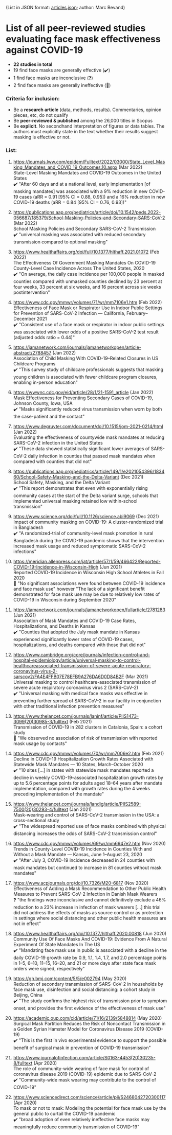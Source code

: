 (List in JSON format: [articles.json](articles.json); author: Marc Bevand)

# List of all peer-reviewed studies evaluating face mask effectiveness against COVID-19

* **22 studies in total**
* 19 find face masks are generally effective (:heavy_check_mark:)
* 1 find face masks are inconclusive (:question:)
* 2 find face masks are generally ineffective (:no_entry_sign:)

### Criteria for inclusion:

* Be a **research article** (data, methods, results). Commentaries, opinion pieces, etc, do not qualify
* Be **peer-reviewed & published** among the 26,000 titles in Scopus
* Be **explicit**. No secondhand interpretation of figures or data tables. The
  authors must explicitly state in the text whether their results suggest masking
  is effective or not.

### List:

1. https://journals.lww.com/epidem/Fulltext/2022/03000/State_Level_Masking_Mandates_and_COVID_19_Outcomes.10.aspx (Mar 2022)  
  State-Level Masking Mandates and COVID-19 Outcomes in the United States  
  :heavy_check_mark: "After 60 days and at a national level, early implementation [of masking mandates] was associated with a 9% reduction in new COVID-19 cases (aRR = 0.91 [95% CI = 0.88, 0.95]) and a 16% reduction in new COVID-19 deaths (aRR = 0.84 [95% CI = 0.76, 0.93])"

2. https://publications.aap.org/pediatrics/article/doi/10.1542/peds.2022-056687/185379/School-Masking-Policies-and-Secondary-SARS-CoV-2 (Mar 2022)  
  School Masking Policies and Secondary SARS-CoV-2 Transmission  
  :heavy_check_mark: "universal masking was associated with reduced secondary transmission compared to optional masking"

3. https://www.healthaffairs.org/doi/full/10.1377/hlthaff.2021.01072 (Feb 2022)  
  The Effectiveness Of Government Masking Mandates On COVID-19 County-Level Case Incidence Across The United States, 2020  
  :heavy_check_mark: "On average, the daily case incidence per 100,000 people in masked counties compared with unmasked counties declined by 23 percent at four weeks, 33 percent at six weeks, and 16 percent across six weeks postintervention"

4. https://www.cdc.gov/mmwr/volumes/71/wr/mm7106e1.htm (Feb 2022)  
  Effectiveness of Face Mask or Respirator Use in Indoor Public Settings for Prevention of SARS-CoV-2 Infection — California, February–December 2021  
  :heavy_check_mark: "Consistent use of a face mask or respirator in indoor public settings was associated with lower odds of a positive SARS-CoV-2 test result (adjusted odds ratio = 0.44)"

5. https://jamanetwork.com/journals/jamanetworkopen/article-abstract/2788457 (Jan 2022)  
  Association of Child Masking With COVID-19–Related Closures in US Childcare Programs  
  :heavy_check_mark: "This survey study of childcare professionals suggests that masking young children is associated with fewer childcare program closures, enabling in-person education"

6. https://wwwnc.cdc.gov/eid/article/28/1/21-1591_article (Jan 2022)  
  Mask Effectiveness for Preventing Secondary Cases of COVID-19, Johnson County, Iowa, USA  
  :heavy_check_mark: "Masks significantly reduced virus transmission when worn by both the case-patient and the contact"

7. https://www.degruyter.com/document/doi/10.1515/jom-2021-0214/html (Jan 2022)  
  Evaluating the effectiveness of countywide mask mandates at reducing SARS-CoV-2 infection in the United States  
  :heavy_check_mark: "These data showed statistically significant lower averages of SARS-CoV-2 daily infection in counties that passed mask mandates when compared with counties that did not"

8. https://publications.aap.org/pediatrics/article/149/1/e2021054396/183460/School-Safety-Masking-and-the-Delta-Variant (Dec 2021)  
  School Safety, Masking, and the Delta Variant  
  :heavy_check_mark: "This report demonstrates that even with exponentially rising community cases at the start of the Delta variant surge, schools that implemented universal masking retained low within-school transmission"

9. https://www.science.org/doi/full/10.1126/science.abi9069 (Dec 2021)  
  Impact of community masking on COVID-19: A cluster-randomized trial in Bangladesh  
  :heavy_check_mark: "A randomized-trial of community-level mask promotion in rural Bangladesh during the COVID-19 pandemic shows that the intervention increased mask usage and reduced symptomatic SARS-CoV-2 infections"

10. https://meridian.allenpress.com/jat/article/57/1/59/466422/Reported-COVID-19-Incidence-in-Wisconsin-High (Jun 2021)  
  Reported COVID-19 Incidence in Wisconsin High School Athletes in Fall 2020  
  :no_entry_sign: "No significant associations were found between COVID-19 incidence and face mask use" however "The lack of a significant benefit demonstrated for face mask use may be due to relatively low rates of COVID-19 in Wisconsin during September 2020"

11. https://jamanetwork.com/journals/jamanetworkopen/fullarticle/2781283 (Jun 2021)  
  Association of Mask Mandates and COVID-19 Case Rates, Hospitalizations, and Deaths in Kansas  
  :heavy_check_mark: "Counties that adopted the July mask mandate in Kansas experienced significantly lower rates of COVID-19 cases, hospitalizations, and deaths compared with those that did not"

12. https://www.cambridge.org/core/journals/infection-control-and-hospital-epidemiology/article/universal-masking-to-control-healthcareassociated-transmission-of-severe-acute-respiratory-coronavirus-virus-2-sarscov2/FA4E4FFB07E78EFB9A276DA6D0D84B2F (Mar 2021)  
  Universal masking to control healthcare-associated transmission of severe acute respiratory coronavirus virus 2 (SARS-CoV-2)  
  :heavy_check_mark: "Universal masking with medical face masks was effective in preventing further spread of SARS-CoV-2 in our facility in conjunction with other traditional infection prevention measures"

13. https://www.thelancet.com/journals/laninf/article/PIIS1473-3099(20)30985-3/fulltext (Feb 2021)  
  Transmission of COVID-19 in 282 clusters in Catalonia, Spain: a cohort study  
  :no_entry_sign: "We observed no association of risk of transmission with reported mask usage by contacts"

14. https://www.cdc.gov/mmwr/volumes/70/wr/mm7006e2.htm (Feb 2021)  
  Decline in COVID-19 Hospitalization Growth Rates Associated with Statewide Mask Mandates — 10 States, March–October 2020  
  :heavy_check_mark: "10 sites [...] in states with statewide mask mandates reported a decline in weekly COVID-19–associated hospitalization growth rates by up to 5.6 percentage points for adults aged 18–64 years after mandate implementation, compared with growth rates during the 4 weeks preceding implementation of the mandate"

15. https://www.thelancet.com/journals/landig/article/PIIS2589-7500(20)30293-4/fulltext (Jan 2021)  
  Mask-wearing and control of SARS-CoV-2 transmission in the USA: a cross-sectional study  
  :heavy_check_mark: "The widespread reported use of face masks combined with physical distancing increases the odds of SARS-CoV-2 transmission control"

16. https://www.cdc.gov/mmwr/volumes/69/wr/mm6947e2.htm (Nov 2020)  
  Trends in County-Level COVID-19 Incidence in Counties With and Without a Mask Mandate — Kansas, June 1–August 23, 2020  
  :heavy_check_mark: "After July 3, COVID-19 incidence decreased in 24 counties with mask mandates but continued to increase in 81 counties without mask mandates"

17. https://www.acpjournals.org/doi/10.7326/M20-6817 (Nov 2020)  
  Effectiveness of Adding a Mask Recommendation to Other Public Health Measures to Prevent SARS-CoV-2 Infection in Danish Mask Wearers  
  :question: "the findings were inconclusive and cannot definitively exclude a 46% reduction to a 23% increase in infection of mask wearers [...] this trial did not address the effects of masks as source control or as protection in settings where social distancing and other public health measures are not in effect"

18. https://www.healthaffairs.org/doi/10.1377/hlthaff.2020.00818 (Jun 2020)  
  Community Use Of Face Masks And COVID-19: Evidence From A Natural Experiment Of State Mandates In The US  
  :heavy_check_mark: "Mandating face mask use in public is associated with a decline in the daily COVID-19 growth rate by 0.9, 1.1, 1.4, 1.7, and 2.0 percentage points in 1–5, 6–10, 11–15, 16–20, and 21 or more days after state face mask orders were signed, respectively"

19. https://gh.bmj.com/content/5/5/e002794 (May 2020)  
  Reduction of secondary transmission of SARS-CoV-2 in households by face mask use, disinfection and social distancing: a cohort study in Beijing, China  
  :heavy_check_mark: "The study confirms the highest risk of transmission prior to symptom onset, and provides the first evidence of the effectiveness of mask use"

20. https://academic.oup.com/cid/article/71/16/2139/5848814 (May 2020)  
  Surgical Mask Partition Reduces the Risk of Noncontact Transmission in a Golden Syrian Hamster Model for Coronavirus Disease 2019 (COVID-19)  
  :heavy_check_mark: "This is the first in vivo experimental evidence to support the possible benefit of surgical mask in prevention of COVID-19 transmission"

21. https://www.journalofinfection.com/article/S0163-4453(20)30235-8/fulltext (Apr 2020)  
  The role of community-wide wearing of face mask for control of coronavirus disease 2019 (COVID-19) epidemic due to SARS-CoV-2  
  :heavy_check_mark: "Community-wide mask wearing may contribute to the control of COVID-19"

22. https://www.sciencedirect.com/science/article/pii/S2468042720300117 (Apr 2020)  
  To mask or not to mask: Modeling the potential for face mask use by the general public to curtail the COVID-19 pandemic  
  :heavy_check_mark: "broad adoption of even relatively ineffective face masks may meaningfully reduce community transmission of COVID-19"

